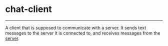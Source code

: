 # chat-client


---


A client that is supposed to communicate with a server. 
It sends text messages to the server it is connected to, and receives messages from the [server](https://github.com/JLangenberg/chat-server "The programm supposed to be used as a server with this").
